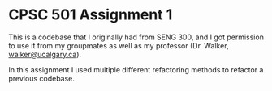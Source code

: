 # CPSC 501 Assignment 1

This is a codebase that I originally had from SENG 300, and I got permission to use it from my groupmates as well as my professor (Dr. Walker, walker@ucalgary.ca).

In this assignment I used multiple different refactoring methods to refactor a previous codebase.
